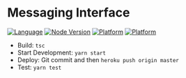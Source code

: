# Messaging Interface


[![Language](https://img.shields.io/static/v1.svg?label=Language&message=Typescript&color=informational)]([https://travis-ci.com/username/projectname](https://github.com/heiseish/MessagingRestServer))
[![Node Version](https://img.shields.io/static/v1.svg?label=Node&message=10.9.0&color=success)]([https://travis-ci.com/username/projectname](https://github.com/heiseish/MessagingRestServer))
[![Platform](https://img.shields.io/static/v1.svg?label=Platform&message=Messenger&color=9cf&logo=Messenger)]([https://travis-ci.com/username/projectname](https://github.com/heiseish/MessagingRestServer))
[![Platform](https://img.shields.io/static/v1.svg?label=Platform&message=Telegram&color=9cf&logo=telegram)]([https://travis-ci.com/username/projectname](https://github.com/heiseish/MessagingRestServer))



- Build: `tsc`
- Start Development: `yarn start`
- Deploy: Git commit and then `heroku push origin master`
- Test: `yarn test`